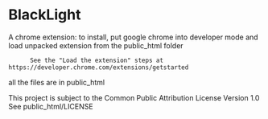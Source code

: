 # BlackLight

A chrome extension: 
                    to install, put google chrome into developer mode and load unpacked extension from the public_html folder
                    
          See the "Load the extension" steps at https://developer.chrome.com/extensions/getstarted


all the files are in public_html

This project is subject to the Common Public Attribution License Version 1.0
<br>See public_html/LICENSE
